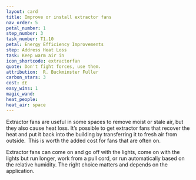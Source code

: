 ```yaml
---
layout: card
title: Improve or install extractor fans
nav_order: 5
petal_number: 1
step_number: 3
task_number: T1.10
petal: Energy Efficiency Improvements
step: Address Heat Loss
task: Keep warm air in
icon_shortcode: extractorfan
quote: Don't fight forces, use them.
attribution:  R. Buckminster Fuller
carbon_stars: 3
cost: ££
easy_wins: 1
magic_wand: 
heat_people: 
heat_air: space
---
```


<p>Extractor fans are useful in some spaces to remove moist or stale air, but they also cause heat loss. It’s possible to get extractor fans that recover the heat and put it back into the building by transferring it to fresh air from outside.  This is worth the added cost for fans that are often on.  </p><p> Extractor fans can come on and go off with the lights, come on with the lights but run longer, work from a pull cord, or run automatically based on the relative humidity. The right choice matters and depends on the application.</p> 
